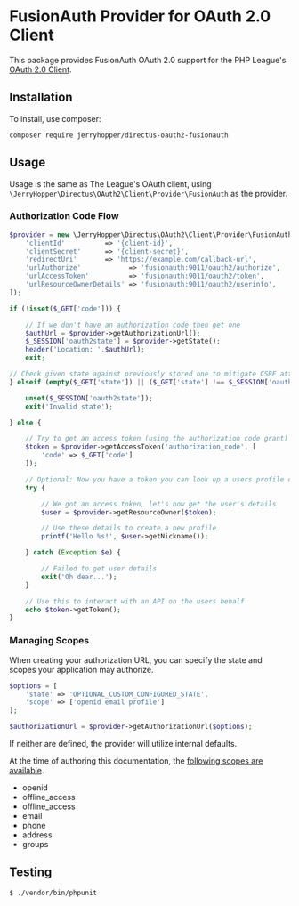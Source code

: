 # FusionAuth Provider for OAuth 2.0 Client

This package provides FusionAuth OAuth 2.0 support for the PHP League's [OAuth 2.0 Client](https://github.com/thephpleague/oauth2-client).

## Installation

To install, use composer:

```
composer require jerryhopper/directus-oauth2-fusionauth
```

## Usage

Usage is the same as The League's OAuth client, using `\JerryHopper\Directus\OAuth2\Client\Provider\FusionAuth` as the provider.

### Authorization Code Flow

```php
$provider = new \JerryHopper\Directus\OAuth2\Client\Provider\FusionAuth([
    'clientId'          => '{client-id}',
    'clientSecret'      => '{client-secret}',
    'redirectUri'       => 'https://example.com/callback-url',
    'urlAuthorize'            => 'fusionauth:9011/oauth2/authorize',
    'urlAccessToken'          => 'fusionauth:9011/oauth2/token',
    'urlResourceOwnerDetails' => 'fusionauth:9011/oauth2/userinfo',
]);

if (!isset($_GET['code'])) {

    // If we don't have an authorization code then get one
    $authUrl = $provider->getAuthorizationUrl();
    $_SESSION['oauth2state'] = $provider->getState();
    header('Location: '.$authUrl);
    exit;

// Check given state against previously stored one to mitigate CSRF attack
} elseif (empty($_GET['state']) || ($_GET['state'] !== $_SESSION['oauth2state'])) {

    unset($_SESSION['oauth2state']);
    exit('Invalid state');

} else {

    // Try to get an access token (using the authorization code grant)
    $token = $provider->getAccessToken('authorization_code', [
        'code' => $_GET['code']
    ]);

    // Optional: Now you have a token you can look up a users profile data
    try {

        // We got an access token, let's now get the user's details
        $user = $provider->getResourceOwner($token);

        // Use these details to create a new profile
        printf('Hello %s!', $user->getNickname());

    } catch (Exception $e) {

        // Failed to get user details
        exit('Oh dear...');
    }

    // Use this to interact with an API on the users behalf
    echo $token->getToken();
}
```

### Managing Scopes

When creating your authorization URL, you can specify the state and scopes your application may authorize.

```php
$options = [
    'state' => 'OPTIONAL_CUSTOM_CONFIGURED_STATE',
    'scope' => ['openid email profile']
];

$authorizationUrl = $provider->getAuthorizationUrl($options);
```
If neither are defined, the provider will utilize internal defaults.

At the time of authoring this documentation, the [following scopes are available](https://fusionauth.io/docs/v1/tech/oauth/endpoints).

- openid
- offline_access 
- offline_access 
- email
- phone
- address
- groups

## Testing

``` bash
$ ./vendor/bin/phpunit
```
